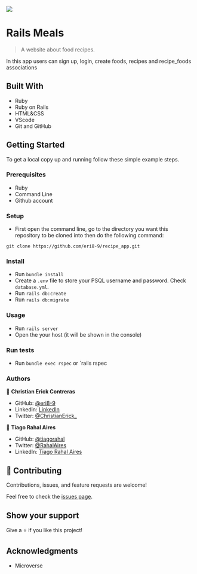 ![](https://img.shields.io/badge/Microverse-blueviolet)

# Rails Meals

> A website about food recipes.

In this app users can sign up, login, create foods, recipes and recipe_foods associations

## Built With

- Ruby
- Ruby on Rails
- HTML&CSS
- VScode
- Git and GitHub

## Getting Started

To get a local copy up and running follow these simple example steps.

### Prerequisites

- Ruby
- Command Line
- Github account
### Setup

- First open the command line, go to the directory you want this repository to be cloned into then do the following command:

`git clone https://github.com/eri8-9/recipe_app.git`
### Install

- Run `bundle install`
- Create a `.env` file to store your PSQL username and password. Check `database.yml`.
- Run `rails db:create`
- Run `rails db:migrate`
### Usage

- Run `rails server`
- Open the your host (it will be shown in the console)
### Run tests

- Run `bundle exec rspec` or `rails rspec

### Authors

👤 **Christian Erick Contreras**

- GitHub: [@eri8-9](https://github.com/eri8-9)
- Linkedin: [LinkedIn](https://www.linkedin.com/in/christian-erick/)
- Twitter: [@ChristianErick_](https://twitter.com/ChristianErick_)

👤 **Tiago Rahal Aires**

- GitHub: [@tiagorahal](https://github.com/tiagorahal)
- Twitter: [@RahalAires](https://twitter.com/RahalAires)
- LinkedIn: [Tiago Rahal Aires](https://linkedin.com/tiagorahal)

## 🤝 Contributing

Contributions, issues, and feature requests are welcome!

Feel free to check the [issues page](../../issues/).

## Show your support

Give a ⭐️ if you like this project!

## Acknowledgments

- Microverse

